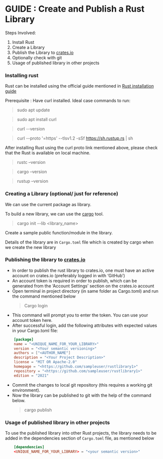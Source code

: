 # GUIDE : Create and Publish a Rust Library

Steps Involved: 
1. Install Rust
2. Create a Library
3. Publish the Library to [crates.io](https::/crates.io/)
4. Optionally check with git
5. Usage of published library in other projects

### Installing rust
 
Rust can be installed using the official guide mentioned in [Rust installation guide](https://www.rust-lang.org/tools/install)

Prerequisite : Have curl installed.
Ideal case commands to run:
> sudo apt update

> sudo apt install curl

> curl --version

> curl --proto '=https' --tlsv1.2 -sSf https://sh.rustup.rs | sh

After installing Rust using the curl proto link mentioned above, please check that the Rust is available on local machine.

> rustc –version 

> cargo –version 

> rustup –version
 

### Creating a Library (optional/ just for reference)
We can use the current package as library.

To build a new library, we can use the [cargo](https://doc.rust-lang.org/cargo/) tool.

> cargo init --lib <library_name>

Create a sample public function/module in the library.

Details of the library are in `Cargo.toml` file which is created by cargo when we create the new library


### Publishing the library to [crates.io](https::/crates.io/)
* In order to publish the rust library to crates.io, one must have an active account on crates.io \(preferably logged in with ‘GitHub’\)
* An account token is required in order to publish, which can be generated from the ‘Account Settings’ section on the crates.io account
* Open terminal in project directory (in same folder as Cargo.toml) and run the command mentioned below
   > Cargo login
* This command will prompt you to enter the token. You can use your account token here.
* After successful login, add the following attributes with expected values in your Cargo.toml file:
```toml
    [package]
    name = "<UNIQUE_NAME_FOR_YOUR_LIBRARY>"
    version = "<Your semantic versioning>"
    authors = ["<AUTHOR_NAME"]
    description = "<Your Project Description>"
    license = "MIT OR Apache-2.0"
    homepage = "<https://github.com/sampleuser/rustlibrary1>"
    repository = "<https://github.com/sampleuser/rustlibrary1>"
    edition = "2021"
```
* Commit the changes to local git repository (this requires a working git environment).
* Now the library can be published to git with the help of the command below.
    > cargo publish 

### Usage of published library in other projects
To use the published library into other Rust projects, the library needs to be added in the dependencies section of `Cargo.toml` file, as mentioned below
```toml
    [dependencies]
	<UNIQUE_NAME_FOR_YOUR_LIBRARY> = "<your semantic version>"
```